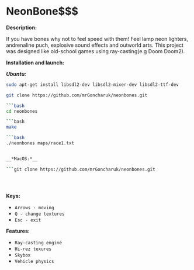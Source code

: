 # NeonBone$$$

**Description:**

If you have bones why not to feel speed with them! Feel lamp neon lighters, andrenaline puch, explosive sound effects and outworld arts.
This project was designed like old-school games using ray-casting(e.g Doom Doom2).

**Installation and launch:**

__*Ubuntu:*__

```bash
sudo apt-get install libsdl2-dev libsdl2-mixer-dev libsdl2-ttf-dev
```
```bash
git clone https://github.com/mrGoncharuk/neonbones.git

```bash
cd neonbones

```bash
make

```bash
./neonbones maps/race1.txt


__*MacOS:*__

```git clone https://github.com/mrGoncharuk/neonbones.git
```
```cd neonbones
```
```make
```
```./neonbones maps/race1.txt
```

**Keys:**
* `Arrows - moving`
* `Q - change textures`
* `Esc - exit`

**Features:**
* `Ray-casting engine`
* `Hi-rez texures`
* `Skybox`
* `Vehicle physics`
